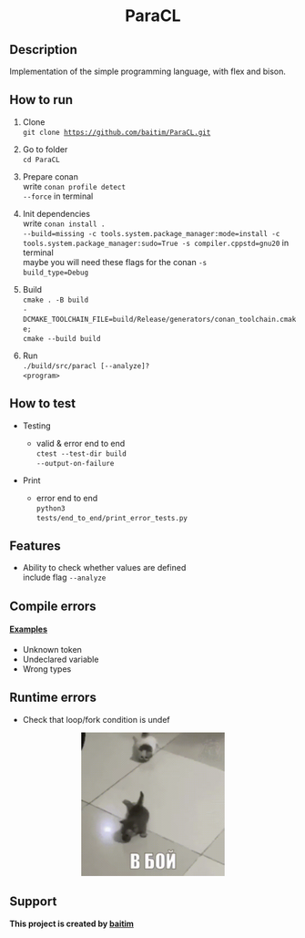 <h1 align="center">ParaCL</h1>

## Description

 Implementation of the simple programming language, with flex and bison.

## How to run

1. Clone <br>
    <code>git clone https://github.com/baitim/ParaCL.git</code>

2. Go to folder <br>
    <code>cd ParaCL</code>

3. Prepare conan <br>
    write <code>conan profile detect --force</code> in terminal

4. Init dependencies <br>
    write <code>conan install . --build=missing -c tools.system.package_manager:mode=install -c tools.system.package_manager:sudo=True -s compiler.cppstd=gnu20</code> in terminal <br>
    maybe you will need these flags for the conan <code>-s build_type=Debug</code>
    
5. Build <br>
    <code>cmake . -B build -DCMAKE_TOOLCHAIN_FILE=build/Release/generators/conan_toolchain.cmake; cmake --build build</code>

6. Run <br>
    <code>./build/src/paracl [--analyze]? \<program\></code>

## How to test

* Testing
    - valid & error end to end <br>
        <code>ctest --test-dir build --output-on-failure</code>

* Print
    - error end to end <br>
        <code>python3 tests/end_to_end/print_error_tests.py</code>


## Features

* Ability to check whether values are defined <br>
    include flag <code>--analyze</code>

## Compile errors
#### [Examples](https://github.com/baitim/ParaCL/tree/main/images/errors.png)
* Unknown token
* Undeclared variable
* Wrong types <br>

## Runtime errors

* Check that loop/fork condition is undef

<p align="center"><img src="https://github.com/baitim/ParaCL/blob/main/images/cat.gif" width="50%"></p>

## Support
**This project is created by [baitim](https://t.me/bai_tim)**